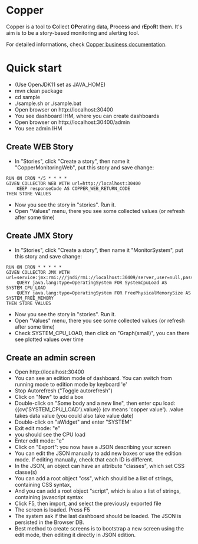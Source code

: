 # Copper
Copper is a tool to **C**ollect **OP**erating data, **P**rocess and r**E**po**R**t them.
It's aim is to be a story-based monitoring and alerting tool.

For detailed informations, check [Copper business documentation](business/README.md).

# Quick start
* (Use OpenJDK11 set as JAVA_HOME)
* mvn clean package
* cd sample
* ./sample.sh  or ./sample.bat
* Open browser on http://localhost:30400
* You see dashboard IHM, where you can create dashboards
* Open browser on http://localhost:30400/admin
* You see admin IHM

## Create WEB Story
* In "Stories", click "Create a story", then name it "CopperMonitoringWeb", put this story and save change:
```
RUN ON CRON */5 * * * *
GIVEN COLLECTOR WEB WITH url=http://localhost:30400
    KEEP responseCode AS COPPER_WEB_RETURN_CODE
THEN STORE VALUES
```
* Now you see the story in "stories". Run it.
* Open "Values" menu, there you see some collected values (or refresh after some time)


## Create JMX Story
* In "Stories", click "Create a story", then name it "MonitorSystem", put this story and save change:
```
RUN ON CRON * * * * *
GIVEN COLLECTOR JMX WITH url=service:jmx:rmi:///jndi/rmi://localhost:30409/server,user=null,password=null
    QUERY java.lang:type=OperatingSystem FOR SystemCpuLoad AS SYSTEM_CPU_LOAD
    QUERY java.lang:type=OperatingSystem FOR FreePhysicalMemorySize AS SYSTEM_FREE_MEMORY
THEN STORE VALUES

```
* Now you see the story in "stories". Run it.
* Open "Values" menu, there you see some collected values (or refresh after some time)
* Check SYSTEM_CPU_LOAD, then click on "Graph(small)", you can there see plotted values over time

## Create an admin screen
* Open http://localhost:30400
* You can see an edition mode of dashboard. You can switch from running mode to edition mode by keyboard 'e'
* Stop Autorefresh ("Toggle autorefresh")
* Click on "New" to add a box
* Double-click on "Some body and a new line", then enter cpu load:{{cv('SYSTEM_CPU_LOAD').value}}
  (cv means 'copper value'). .value takes data value (you could also take value date)
* Double-click on "aWidget" and enter "SYSTEM"
* Exit edit mode: "e"
* you should see the CPU load
* Enter edit mode: "e"
* Click on "Export": you now have a JSON describing your screen
* You can edit the JSON manually to add new boxes or use the edition mode. If editing manually, check that each ID is different.
* In the JSON, an object can have an attribute "classes", which set CSS classe(s)
* You can add a root object "css", which should be a list of strings, containing CSS syntax,
* And you can add a root object "script", which is also a list of strings, containing javascript syntax
* Click F5, then import, and select the previously exported file
* The screen is loaded. Press F5
* The system ask if the last dashboard should be loaded. The JSON is persisted in the Browser DB.
* Best method to create screens is to bootstrap a new screen using the edit mode, then editing it directly in JSON edition.
